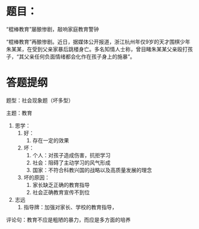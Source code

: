 # 题目：

“棍棒教育”屡酿惨剧，敲响家庭教育警钟



“棍棒教育”再酿惨剧。近日，据媒体公开报道，浙江杭州年仅9岁的天才围棋少年朱某某，在受到父亲家暴后跳楼身亡。多名知情人士称，曾目睹朱某某父亲殴打孩子，“其父亲任何负面情绪都会化作在孩子身上的施暴”。



# 答题提纲

题型：社会现象题（坏多型）

主题：教育



1. 思学：
   1. 好：
      1. 存在一定的效果
   2. 坏：
      1. 个人：对孩子造成伤害，抗拒学习
      2. 社会：阻碍了主动学习的风气形成
      3. 国家：不符合科教兴国的战略以及高质量发展的理念
   3. 坏的原因：
      1. 家长缺乏正确的教育指导
      2. 社会正确教育宣传不到位
2. 志远
   1. 指导牌：加强对家长、学校的教育指导，

评论句：教育不应是粗陋的暴力，而应是多方面的培养